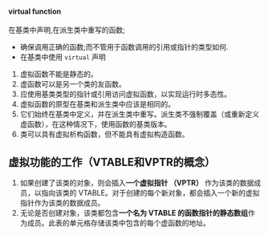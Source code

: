 

#### virtual function
在基类中声明,在派生类中重写的函数;
- 确保调用正确的函数;而不管用于函数调用的引用或指针的类型如何.
- 在基类中使用 `virtual` 声明

1. 虚拟函数不能是静态的。
2. 虚函数可以是另一个类的友函数。
3. 应使用基类类型的指针或引用访问虚拟函数，以实现运行时多态性。
4. 虚拟函数的原型在基类和派生类中应该是相同的。
5. 它们始终在基类中定义，并在派生类中重写。派生类不强制覆盖（或重新定义虚函数），在这种情况下，使用函数的基类版本。
6. 类可以具有虚拟析构函数，但不能具有虚拟构造函数。

## **虚拟功能的工作（VTABLE和VPTR的概念）**

1. 如果创建了该类的对象，则会插入**一个虚拟指针 （VPTR）** 作为该类的数据成员，以指向该类的 VTABLE。对于创建的每个新对象，都会插入一个新的虚拟指针作为该类的数据成员。
2. 无论是否创建对象，该类都包含**一个名为 VTABLE 的函数指针的静态数组**作为成员。此表的单元格存储该类中包含的每个虚函数的地址。